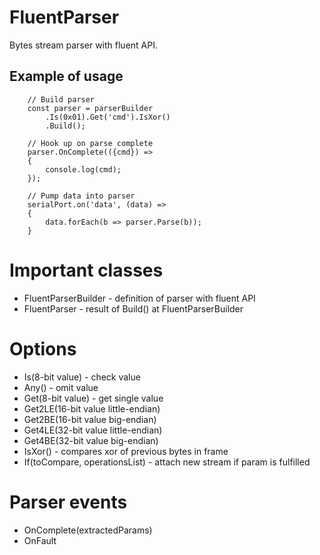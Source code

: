 # FluentParser

Bytes stream parser with fluent API.

## Example of usage

```
    // Build parser
    const parser = parserBuilder
        .Is(0x01).Get('cmd').IsXor()
        .Build();

    // Hook up on parse complete 
    parser.OnComplete(({cmd}) =>
    {
        console.log(cmd);
    });

    // Pump data into parser
    serialPort.on('data', (data) =>
    {
        data.forEach(b => parser.Parse(b));
    }
```

# Important classes
- FluentParserBuilder - definition of parser with fluent API
- FluentParser - result of Build() at FluentParserBuilder

# Options
- Is(8-bit value) - check value
- Any() - omit value
- Get(8-bit value) - get single value
- Get2LE(16-bit value little-endian)
- Get2BE(16-bit value big-endian)
- Get4LE(32-bit value little-endian)
- Get4BE(32-bit value big-endian)
- IsXor() - compares xor of previous bytes in frame
- If(toCompare, operationsList) - attach new stream if param is fulfilled

# Parser events
- OnComplete(extractedParams)
- OnFault